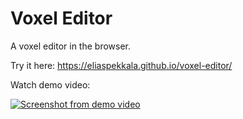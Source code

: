 # Voxel Editor

A voxel editor in the browser.

Try it here: https://eliaspekkala.github.io/voxel-editor/

Watch demo video:

[![Screenshot from demo video](https://img.youtube.com/vi/IZaJP7hU2WU/maxresdefault.jpg)](https://www.youtube.com/watch?v=IZaJP7hU2WU)
